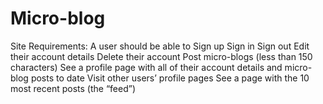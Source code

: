 # Micro-blog
Site Requirements: A user should be able to Sign up Sign in Sign out Edit their account details Delete their account Post micro-blogs (less than 150 characters) See a profile page with all of their account details and micro-blog posts to date Visit other users’ profile pages See a page with the 10 most recent posts (the “feed”)

